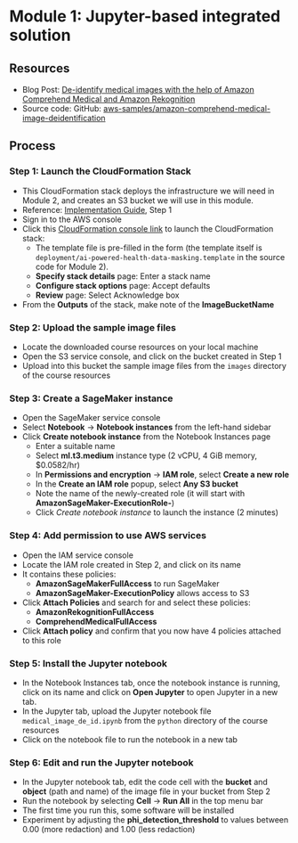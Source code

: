# Module 1: Jupyter-based integrated solution

## Resources
* Blog Post: [De-identify medical images with the help of Amazon Comprehend Medical and Amazon Rekognition](https://aws.amazon.com/blogs/machine-learning/de-identify-medical-images-with-the-help-of-amazon-comprehend-medical-and-amazon-rekognition/)
* Source code: GitHub: [aws-samples/amazon-comprehend-medical-image-deidentification](https://github.com/aws-samples/amazon-comprehend-medical-image-deidentification)

## Process

### Step 1: Launch the CloudFormation Stack

* This CloudFormation stack deploys the infrastructure we will need in Module 2, and creates an S3 bucket we will use in this module.
* Reference: [Implementation Guide](https://s3.amazonaws.com/solutions-reference/ai-powered-health-data-masking/latest/ai-powered-health-data-masking.pdf), Step 1
* Sign in to the AWS console
* Click this [CloudFormation console link](https://console.aws.amazon.com/cloudformation/home?region=us-east-1#/stacks/new?templateURL=https:%2F%2Fs3.amazonaws.com%2Fsolutions-reference%2Fai-powered-health-data-masking%2Flatest%2Fai-powered-health-data-masking.template) to launch the CloudFormation stack:
    * The template file is pre-filled in the form (the template itself is `deployment/ai-powered-health-data-masking.template` in the source code for Module 2).
    * **Specify stack details** page: Enter a stack name
    * **Configure stack options** page: Accept defaults
    * **Review** page: Select Acknowledge box
* From the **Outputs** of the stack, make note of the **ImageBucketName**

### Step 2: Upload the sample image files

* Locate the downloaded course resources on your local machine
* Open the S3 service console, and click on the bucket created in Step 1
* Upload into this bucket the sample image files from the `images` directory of the course resources

### Step 3: Create a SageMaker instance

* Open the SageMaker service console
* Select **Notebook** → **Notebook instances** from the left-hand sidebar
* Click **Create notebook instance** from the Notebook Instances page
    * Enter a suitable name
    * Select **ml.t3.medium** instance type (2 vCPU, 4 GiB memory, $0.0582/hr)
    * In **Permissions and encryption** → **IAM role**, select **Create a new role**
    * In the **Create an IAM role** popup, select **Any S3 bucket**
    * Note the name of the newly-created role (it will start with **AmazonSageMaker-ExecutionRole-**)
    * Click *Create notebook instance* to launch the instance (2 minutes)

### Step 4: Add permission to use AWS services

* Open the IAM service console
* Locate the IAM role created in Step 2, and click on its name
* It contains these policies:
    * **AmazonSageMakerFullAccess** to run SageMaker
    * **AmazonSageMaker-ExecutionPolicy** allows access to S3
* Click **Attach Policies** and search for and select these policies:
    * **AmazonRekognitionFullAccess**
    * **ComprehendMedicalFullAccess**
* Click **Attach policy** and confirm that you now have 4 policies attached to this role

### Step 5: Install the Jupyter notebook

* In the Notebook Instances tab, once the notebook instance is running, click on its name and click on **Open Jupyter** to open Jupyter in a new tab.
* In the Jupyter tab, upload the Jupyter notebook file `medical_image_de_id.ipynb` from the `python` directory of the course resources
* Click on the notebook file to run the notebook in a new tab

### Step 6: Edit and run the Jupyter notebook

* In the Jupyter notebook tab, edit the code cell with the **bucket** and **object** (path and name) of the image file in your bucket from Step 2
* Run the notebook by selecting **Cell** → **Run All** in the top menu bar
* The first time you run this, some software will be installed
* Experiment by adjusting the **phi_detection_threshold** to values between 0.00 (more redaction) and 1.00 (less redaction)

